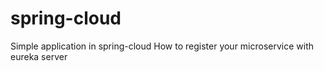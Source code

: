 # spring-cloud
Simple application in spring-cloud 
How to register your microservice with eureka server
